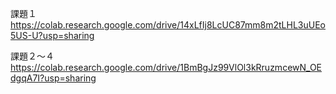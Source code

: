 課題１
https://colab.research.google.com/drive/14xLfIj8LcUC87mm8m2tLHL3uUEo5US-U?usp=sharing

課題２〜４
https://colab.research.google.com/drive/1BmBgJz99VlOl3kRruzmcewN_OEdgqA7I?usp=sharing
